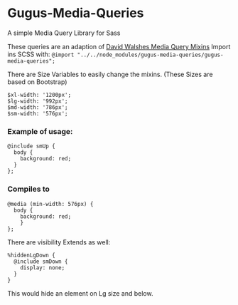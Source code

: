 # Gugus-Media-Queries
A simple Media Query Library for Sass

These queries are an adaption of [David Walshes Media Query Mixins](https://davidwalsh.name/write-media-queries-sass)
Import ins SCSS with: `@import "../../node_modules/gugus-media-queries/gugus-media-queries";`

There are Size Variables to easily change the mixins. (These Sizes are based on Bootstrap)

```
$xl-width: '1200px';
$lg-width: '992px';
$md-width: '786px';
$sm-width: '576px';
```

### Example of usage:

```
@include smUp {
  body {
    background: red;
  }
};
```
### Compiles to
```
@media (min-width: 576px) {
  body {
    background: red;
    }
};
```
There are visibility Extends as well:
```
%hiddenLgDown {
  @include smDown {
    display: none;
  }
}
```
This would hide an element on Lg size and below.
